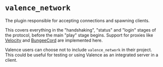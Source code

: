 # `valence_network`

The plugin responsible for accepting connections and spawning clients.

This covers everything in the "handshaking", "status" and "login" stages of the protocol, before the main "play" stage begins. Support for proxies like [Velocity] and [BungeeCord] are implemented here.

Valence users can choose not to include `valence_network` in their project. This could be useful for testing or using Valence as an integrated server in a client.

[Velocity]: https://papermc.io/software/velocity
[BungeeCord]: https://github.com/SpigotMC/BungeeCord

